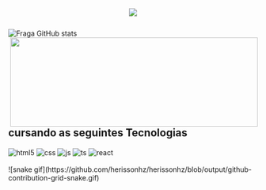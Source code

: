 <h1 align="center">
<img src="https://readme-typing-svg.herokuapp.com/?font=Righteous&size=35&center=true&vCenter=true&width=500px&height=70&duration=4000&lines=olá!+👋;+me+chamo+herissonhz!;" />
</h1>


![Fraga GitHub stats](https://github-readme-stats.vercel.app/api?username=herissonhz&show_icons=true&theme=vue-dark&count_private=true)
 <img align="right" height="180em"  width = "500px"  src="https://github-readme-stats.vercel.app/api/top-langs/?username=herissonhz&layout=compact&langs_count=16&theme=vue-dark"/>

## cursando as seguintes Tecnologias


<div style="display: inline_block">
  <img align="center" alt="html5" src="https://img.shields.io/badge/HTML5-E34F26?style=for-the-badge&logo=html5&logoColor=white" />
  <img align="center" alt="css" src="https://img.shields.io/badge/CSS3-1572B6?style=for-the-badge&logo=css3&logoColor=white" />
  <img align="center" alt="js" src="https://img.shields.io/badge/JavaScript-F7DF1E?style=for-the-badge&logo=javascript&logoColor=black" />
  <img align="center" alt="ts" src="https://img.shields.io/badge/Csharp-007ACC?style=for-the-badge&logo=Csharp&logoColor=white" />
  <img align="center" alt="react" src="https://img.shields.io/badge/Mysql-20232A?style=for-the-badge&logo=Mysql&logoColor=61DAFB" />
</div><br/>
![snake gif](https://github.com/herissonhz/herissonhz/blob/output/github-contribution-grid-snake.gif)



